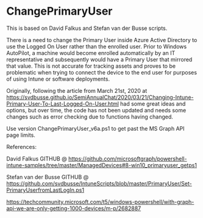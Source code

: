 # ChangePrimaryUser
This is based on David Falkus and Stefan van der Busse scripts.

There is a need to change the Primary User inside Azure Active Directory to use the Logged On User rather than the enrolled user.  Prior to Windows AutoPilot, a machine would become enrolled automatically by an IT representative and subsequently would have a Primary User that mirrored that value.  This is not accurate for tracking assets and proves to be problematic when trying to connect the device to the end user for purposes of using Intune or software deployments.

Originally, following the article from March 21st, 2020 at https://svdbusse.github.io/SemiAnnualChat/2020/03/21/Changing-Intune-Primary-User-To-Last-Logged-On-User.html had some great ideas and options, but over time, the code has not been updated and needs some changes such as error checking due to functions having changed.

Use version ChangePrimaryUser_v6a.ps1 to get past the MS Graph API page limits.


References:

David Falkus GITHUB @ https://github.com/microsoftgraph/powershell-intune-samples/tree/master/ManagedDevices#8-win10_primaryuser_getps1

Stefan van der Busse GITHUB @ https://github.com/svdbusse/IntuneScripts/blob/master/PrimaryUser/Set-PrimaryUserfromLastLogIn.ps1

https://techcommunity.microsoft.com/t5/windows-powershell/with-graph-api-we-are-only-getting-1000-devices/m-p/2682887

